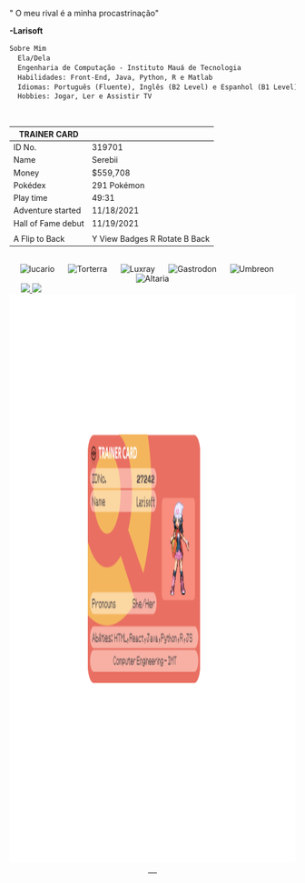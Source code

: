 
" O meu rival é a minha procastrinação"

 **-Larisoft**


</div>

  ```md
  Sobre Mim
    Ela/Dela
    Engenharia de Computação - Instituto Mauá de Tecnologia
    Habilidades: Front-End, Java, Python, R e Matlab
    Idiomas: Português (Fluente), Inglês (B2 Level) e Espanhol (B1 Level)
    Hobbies: Jogar, Ler e Assistir TV
  ```
  <br />

| TRAINER CARD |  |
| --- | --- |
| ID No. | 319701 |
| Name | Serebii |
| Money | $559,708 |
| Pokédex | 291 Pokémon |
| Play time | 49:31 |
| Adventure started | 11/18/2021 |
| Hall of Fame debut | 11/19/2021 |
|  |  |
| A Flip to Back | Y View Badges R Rotate B Back |


<div align="center">
<br />
<img width= "70" src="https://img.pokemondb.net/sprites/black-white/anim/normal/lucario.gif" alt="lucario" />
<span>&nbsp;&nbsp;&nbsp;&nbsp;</span> 
<img width= "120" src="https://img.pokemondb.net/sprites/black-white/anim/normal/torterra.gif" alt="Torterra" />
<span>&nbsp;&nbsp;&nbsp;&nbsp;</span> 
<img width= "90" src="https://img.pokemondb.net/sprites/black-white/anim/normal/luxray.gif" alt="Luxray" />
<span>&nbsp;&nbsp;&nbsp;&nbsp;</span> 
<img width= "70" src="https://img.pokemondb.net/sprites/black-white/anim/normal/gastrodon-west.gif" alt="Gastrodon" />
<span>&nbsp;&nbsp;&nbsp;&nbsp;</span> 
<img width= "60" src="https://img.pokemondb.net/sprites/black-white/anim/normal/umbreon.gif" alt="Umbreon" />
<span>&nbsp;&nbsp;&nbsp;&nbsp;</span> 
<img width= "70" src="https://img.pokemondb.net/sprites/black-white/anim/normal/altaria.gif" alt ="Altaria" />

</div>

<div>
<span>&nbsp;&nbsp;&nbsp;&nbsp;</span> 
<a href="https://github.com/Larisoft01">
<img height="180em" src="https://github-readme-stats.vercel.app/api?username=Larisoft01&show_icons=true&theme=chartreuse-dark&include_all_commits=true&count_private=true"/>
<img height="180em" src="https://github-readme-stats.vercel.app/api/top-langs/?username=Larisoft01&layout=compact&langs_count=7&theme=chartreuse-dark"/>
</div>

<div align="center">

<img height="1000px" width= "4000" src="https://raw.githubusercontent.com/Larisoft01/Larisoft01/main/imagens/github.png"  alt="GitHub" />
<span>&nbsp;&nbsp;&nbsp;&nbsp;</span> 

  
<br />
<br />
<br />

</div>

<!--
**Larisoft01/Larisoft01** is a ✨ _special_ ✨ repository because its `README.md` (this file) appears on your GitHub profile.

Here are some ideas to get you started:

- 🔭 I’m currently working on ...
- 🌱 I’m currently learning ...
- 👯 I’m looking to collaborate on ...
- 🤔 I’m looking for help with ...
- 💬 Ask me about ...
]
- 📫 How to reach me: ...
- 😄 Pronouns: ...
- ⚡ Fun fact: ...
-->
